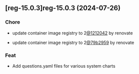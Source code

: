 

## [reg-15.0.3]reg-15.0.3 (2024-07-26)

### Chore



- update container image registry to 2[@1212042](https://github.com/1212042) by renovate

- update container image registry to 2[@79b2959](https://github.com/79b2959) by renovate

### Feat



- Add questions.yaml files for various system charts